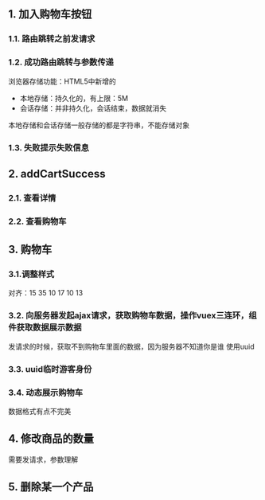 ## 1. 加入购物车按钮
### 1.1. 路由跳转之前发请求
### 1.2. 成功路由跳转与参数传递
浏览器存储功能：HTML5中新增的
- 本地存储：持久化的，有上限：5M
- 会话存储：并非持久化，会话结束，数据就消失

本地存储和会话存储一般存储的都是字符串，不能存储对象
### 1.3. 失败提示失败信息



## 2. addCartSuccess
### 2.1. 查看详情
### 2.2. 查看购物车

## 3. 购物车
### 3.1.调整样式
对齐：15 35 10 17 10 13

### 3.2. 向服务器发起ajax请求，获取购物车数据，操作vuex三连环，组件获取数据展示数据
发请求的时候，获取不到购物车里面的数据，因为服务器不知道你是谁
使用uuid
### 3.3. uuid临时游客身份

### 3.4. 动态展示购物车
数据格式有点不完美



## 4. 修改商品的数量
需要发请求，参数理解
## 5. 删除某一个产品
